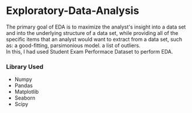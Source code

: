 # Exploratory-Data-Analysis

The primary goal of EDA is to maximize the analyst's insight into a data set and into the underlying structure of a data set, while providing all of the specific items that an analyst would want to extract from a data set, such as: a good-fitting, parsimonious model. a list of outliers. <br>
In this, I had used Student Exam Performace Dataset to perform EDA. <br>
### Library Used
<ul>
  <li> Numpy </li>
  <li> Pandas </li>
  <li> Matplotlib </li>
  <li> Seaborn </li>
  <li> Scipy </li>
</ul>  



